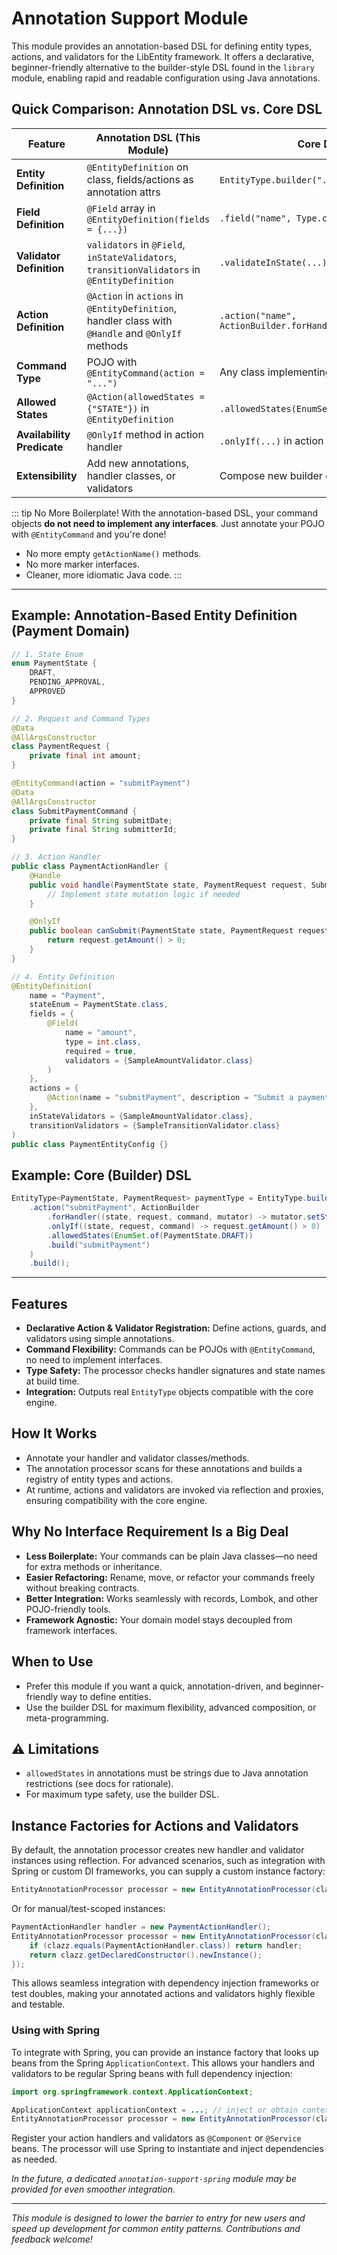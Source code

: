 # Annotation Support Module

This module provides an annotation-based DSL for defining entity types, actions, and validators for the LibEntity framework. It offers a declarative, beginner-friendly alternative to the builder-style DSL found in the `library` module, enabling rapid and readable configuration using Java annotations.

## Quick Comparison: Annotation DSL vs. Core DSL

| Feature                   | Annotation DSL (This Module)                                      | Core DSL (`library` module)                                    |
|--------------------------|-------------------------------------------------------------------|----------------------------------------------------------------|
| **Entity Definition**     | `@EntityDefinition` on class, fields/actions as annotation attrs   | `EntityType.builder("...")` with chained `.field(...)`, etc.  |
| **Field Definition**      | `@Field` array in `@EntityDefinition(fields = {...})`             | `.field("name", Type.class, f -> f.validateInState(...))`     |
| **Validator Definition**  | `validators` in `@Field`, `inStateValidators`, `transitionValidators` in `@EntityDefinition` | `.validateInState(...)`, `.validateStateTransition(...)`        |
| **Action Definition**     | `@Action` in `actions` in `@EntityDefinition`, handler class with `@Handle` and `@OnlyIf` methods | `.action("name", ActionBuilder.forHandler(...).onlyIf(...).build("name"))` |
| **Command Type**          | POJO with `@EntityCommand(action = "...")`                      | Any class implementing `ActionCommand`                          |
| **Allowed States**        | `@Action(allowedStates = {"STATE"})` in `@EntityDefinition`      | `.allowedStates(EnumSet.of(...))` in builder                    |
| **Availability Predicate**| `@OnlyIf` method in action handler                                | `.onlyIf(...)` in action builder                                |
| **Extensibility**         | Add new annotations, handler classes, or validators               | Compose new builder chains, extend builder/entity classes       |

::: tip No More Boilerplate!
With the annotation-based DSL, your command objects **do not need to implement any interfaces**. Just annotate your POJO with `@EntityCommand` and you're done!

- No more empty `getActionName()` methods.
- No more marker interfaces.
- Cleaner, more idiomatic Java code.
:::

---

## Example: Annotation-Based Entity Definition (Payment Domain)

```java
// 1. State Enum
enum PaymentState {
    DRAFT,
    PENDING_APPROVAL,
    APPROVED
}

// 2. Request and Command Types
@Data
@AllArgsConstructor
class PaymentRequest {
    private final int amount;
}

@EntityCommand(action = "submitPayment")
@Data
@AllArgsConstructor
class SubmitPaymentCommand {
    private final String submitDate;
    private final String submitterId;
}

// 3. Action Handler
public class PaymentActionHandler {
    @Handle
    public void handle(PaymentState state, PaymentRequest request, SubmitPaymentCommand command) {
        // Implement state mutation logic if needed
    }

    @OnlyIf
    public boolean canSubmit(PaymentState state, PaymentRequest request, SubmitPaymentCommand command) {
        return request.getAmount() > 0;
    }
}

// 4. Entity Definition
@EntityDefinition(
    name = "Payment",
    stateEnum = PaymentState.class,
    fields = {
        @Field(
            name = "amount",
            type = int.class,
            required = true,
            validators = {SampleAmountValidator.class}
        )
    },
    actions = {
        @Action(name = "submitPayment", description = "Submit a payment", handler = PaymentActionHandler.class)
    },
    inStateValidators = {SampleAmountValidator.class},
    transitionValidators = {SampleTransitionValidator.class}
)
public class PaymentEntityConfig {}
```

## Example: Core (Builder) DSL

```java
EntityType<PaymentState, PaymentRequest> paymentType = EntityType.builder("Payment")
    .action("submitPayment", ActionBuilder
        .forHandler((state, request, command, mutator) -> mutator.setState(PaymentState.APPROVED))
        .onlyIf((state, request, command) -> request.getAmount() > 0)
        .allowedStates(EnumSet.of(PaymentState.DRAFT))
        .build("submitPayment")
    )
    .build();
```

---

## Features
- **Declarative Action & Validator Registration:** Define actions, guards, and validators using simple annotations.
- **Command Flexibility:** Commands can be POJOs with `@EntityCommand`, no need to implement interfaces.
- **Type Safety:** The processor checks handler signatures and state names at build time.
- **Integration:** Outputs real `EntityType` objects compatible with the core engine.

## How It Works
- Annotate your handler and validator classes/methods.
- The annotation processor scans for these annotations and builds a registry of entity types and actions.
- At runtime, actions and validators are invoked via reflection and proxies, ensuring compatibility with the core engine.

## Why No Interface Requirement Is a Big Deal

- **Less Boilerplate:** Your commands can be plain Java classes—no need for extra methods or inheritance.
- **Easier Refactoring:** Rename, move, or refactor your commands freely without breaking contracts.
- **Better Integration:** Works seamlessly with records, Lombok, and other POJO-friendly tools.
- **Framework Agnostic:** Your domain model stays decoupled from framework interfaces.

## When to Use
- Prefer this module if you want a quick, annotation-driven, and beginner-friendly way to define entities.
- Use the builder DSL for maximum flexibility, advanced composition, or meta-programming.

## :warning: Limitations
- `allowedStates` in annotations must be strings due to Java annotation restrictions (see docs for rationale).
- For maximum type safety, use the builder DSL.

## Instance Factories for Actions and Validators

By default, the annotation processor creates new handler and validator instances using reflection. For advanced scenarios, such as integration with Spring or custom DI frameworks, you can supply a custom instance factory:

```java
EntityAnnotationProcessor processor = new EntityAnnotationProcessor(clazz -> applicationContext.getBean(clazz));
```

Or for manual/test-scoped instances:
```java
PaymentActionHandler handler = new PaymentActionHandler();
EntityAnnotationProcessor processor = new EntityAnnotationProcessor(clazz -> {
    if (clazz.equals(PaymentActionHandler.class)) return handler;
    return clazz.getDeclaredConstructor().newInstance();
});
```

This allows seamless integration with dependency injection frameworks or test doubles, making your annotated actions and validators highly flexible and testable.

### Using with Spring

To integrate with Spring, you can provide an instance factory that looks up beans from the Spring `ApplicationContext`. This allows your handlers and validators to be regular Spring beans with full dependency injection:

```java
import org.springframework.context.ApplicationContext;

ApplicationContext applicationContext = ...; // inject or obtain context
EntityAnnotationProcessor processor = new EntityAnnotationProcessor(clazz -> applicationContext.getBean(clazz));
```

Register your action handlers and validators as `@Component` or `@Service` beans. The processor will use Spring to instantiate and inject dependencies as needed.

*In the future, a dedicated `annotation-support-spring` module may be provided for even smoother integration.*


---

*This module is designed to lower the barrier to entry for new users and speed up development for common entity patterns. Contributions and feedback welcome!*